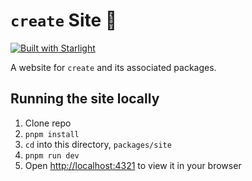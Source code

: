 # `create` Site 💝

[![Built with Starlight](https://astro.badg.es/v2/built-with-starlight/tiny.svg)](https://starlight.astro.build)

A website for `create` and its associated packages.

## Running the site locally

1. Clone repo
2. `pnpm install`
3. `cd` into this directory, `packages/site`
4. `pnpm run dev`
5. Open [http://localhost:4321](http://localhost:4321) to view it in your browser
